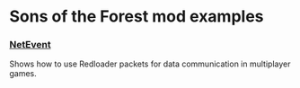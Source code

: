 # Sons of the Forest mod examples

### [NetEvent](https://github.com/ToniMacaroni/SotfModSamples/tree/NetEvents)
Shows how to use Redloader packets for data communication in multiplayer games.
